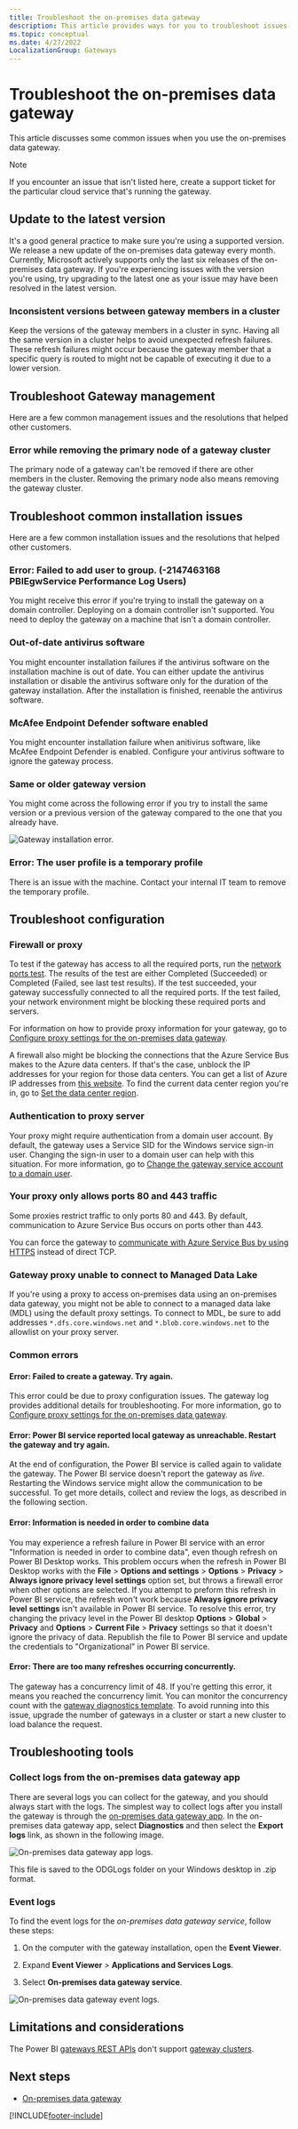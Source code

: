 ```yaml
---
title: Troubleshoot the on-premises data gateway
description: This article provides ways for you to troubleshoot issues you might have with the on-premises data gateway. It provides potential workarounds to known issues and tools to assist you.
ms.topic: conceptual
ms.date: 4/27/2022
LocalizationGroup: Gateways 
---
```


# Troubleshoot the on-premises data gateway

This article discusses some common issues when you use the on-premises data gateway.

>[!NOTE]
>If you encounter an issue that isn't listed here, create a support ticket for the particular cloud service that's running the gateway.

## Update to the latest version

It's a good general practice to make sure you're using a supported version. We release a new update of the on-premises data gateway every month. Currently, Microsoft actively supports only the last six releases of the on-premises data gateway. If you're experiencing issues with the version you're using, try upgrading to the latest one as your issue may have been resolved in the latest version.

### Inconsistent versions between gateway members in a cluster

Keep the versions of the gateway members in a cluster in sync. Having all the same version in a cluster helps to avoid unexpected refresh failures. These refresh failures might occur because the gateway member that a specific query is routed to might not be capable of executing it due to a lower version.

## Troubleshoot Gateway management

Here are a few common management issues and the resolutions that helped other customers.

### Error while removing the primary node of a gateway cluster

The primary node of a gateway can't be removed if there are other members in the cluster. Removing the primary node also means removing the gateway cluster. 

## Troubleshoot common installation issues

Here are a few common installation issues and the resolutions that helped other customers.

### Error: Failed to add user to group. (-2147463168 PBIEgwService Performance Log Users)

You might receive this error if you're trying to install the gateway on a domain controller. Deploying on a domain controller isn't supported. You need to deploy the gateway on a machine that isn't a domain controller.

### Out-of-date antivirus software

You might encounter installation failures if the antivirus software on the installation machine is out of date. You can either update the antivirus installation or disable the antivirus software only for the duration of the gateway installation. After the installation is finished, reenable the antivirus software.

### McAfee Endpoint Defender software enabled

You might encounter installation failure when anitivirus software, like McAfee Endpoint Defender is enabled. Configure your antivirus software to ignore the gateway process.

### Same or older gateway version

You might come across the following error if you try to install the same version or a previous version of the gateway compared to the one that you already have.

![Gateway installation error.](media/service-gateway-tshoot/gateway-install-error.png)

### Error: The user profile is a temporary profile

There is an issue with the machine. Contact your internal IT team to remove the temporary profile.

## Troubleshoot configuration

### Firewall or proxy

To test if the gateway has access to all the required ports, run the [network ports test](service-gateway-communication.md#network-ports-test). The results of the test are either Completed (Succeeded) or Completed (Failed, see last test results). If the test succeeded, your gateway successfully connected to all the required ports. If the test failed, your network environment might be blocking these required ports and servers.

For information on how to provide proxy information for your gateway, go to [Configure proxy settings for the on-premises data gateway](service-gateway-proxy.md).

A firewall also might be blocking the connections that the Azure Service Bus makes to the Azure data centers. If that's the case, unblock the IP addresses for your region for those data centers. You can get a list of Azure IP addresses from [this website](https://www.microsoft.com/en-us/download/details.aspx?id=56519). To find the current data center region you're in, go to [Set the data center region](service-gateway-data-region.md).

### Authentication to proxy server

Your proxy might require authentication from a domain user account. By default, the gateway uses a Service SID for the Windows service sign-in user. Changing the sign-in user to a domain user can help with this situation. For more information, go to [Change the gateway service account to a domain user](service-gateway-proxy.md#change-the-gateway-service-account-to-a-domain-user).

### Your proxy only allows ports 80 and 443 traffic

Some proxies restrict traffic to only ports 80 and 443. By default, communication to Azure Service Bus occurs on ports other than 443.

You can force the gateway to [communicate with Azure Service Bus by using HTTPS](service-gateway-communication.md#force-https-communication-with-azure-service-bus) instead of direct TCP.

### Gateway proxy unable to connect to Managed Data Lake

If you're using a proxy to access on-premises data using an on-premises data gateway, you might not be able to connect to a managed data lake (MDL) using the default proxy settings. To connect to MDL, be sure to add addresses `*.dfs.core.windows.net` and `*.blob.core.windows.net` to the allowlist on your proxy server.

### Common errors

#### Error: Failed to create a gateway. Try again.

This error could be due to proxy configuration issues. The gateway log provides additional details for troubleshooting. For more information, go to [Configure proxy settings for the on-premises data gateway](service-gateway-proxy.md).

#### Error: Power BI service reported local gateway as unreachable. Restart the gateway and try again.

At the end of configuration, the Power BI service is called again to validate the gateway. The Power BI service doesn't report the gateway as *live*. Restarting the Windows service might allow the communication to be successful. To get more details, collect and review the logs, as described in the following section.

#### Error: Information is needed in order to combine data

You may experience a refresh failure in Power BI service with an error "Information is needed in order to combine data", even though refresh on Power BI Desktop works. This problem occurs when the refresh in Power BI Desktop works with the **File** > **Options and settings** > **Options** > **Privacy** > **Always ignore privacy level settings** option set, but throws a firewall error when other options are selected. If you attempt to preform this refresh in Power BI service, the refresh won't work because **Always ignore privacy level settings** isn't available in Power BI service. To resolve this error, try changing the privacy level in the Power BI desktop **Options** > **Global** > **Privacy** and **Options** > **Current File** > **Privacy** settings so that it doesn't ignore the privacy of data. Republish the file to Power BI service and update the credentials to "Organizational" in Power BI service.

#### Error: There are too many refreshes occurring concurrently.

The gateway has a concurrency limit of 48. If you're getting this error, it means you reached the concurrency limit. You can monitor the concurrency count with the [gateway diagnostics template](https://docs.microsoft.com/en-us/data-integration/gateway/service-gateway-performance). To avoid running into this issue, upgrade the number of gateways in a cluster or start a new cluster to load balance the request.

## Troubleshooting tools

### Collect logs from the on-premises data gateway app

There are several logs you can collect for the gateway, and you should always start with the logs. The simplest way to collect logs after you install the gateway is through the [on-premises data gateway app](service-gateway-app.md). In the on-premises data gateway app, select **Diagnostics** and then select the **Export logs** link, as shown in the following image.

![On-premises data gateway app logs.](media/service-gateway-tshoot/gateway-onprem-UI-logs.png)

This file is saved to the ODGLogs folder on your Windows desktop in .zip format.

### Event logs

To find the event logs for the *on-premises data gateway service*, follow these steps: 

1. On the computer with the gateway installation, open the **Event Viewer**.

1. Expand **Event Viewer** > **Applications and Services Logs**.

1. Select **On-premises data gateway service**.

![On-premises data gateway event logs.](media/service-gateway-tshoot/on-prem-data-gateway-event-logs.png)

## Limitations and considerations

The Power BI [gateways REST APIs](/rest/api/power-bi/gateways) don't support [gateway clusters](service-gateway-high-availability-clusters.md).

## Next steps

* [On-premises data gateway ](service-gateway-onprem-faq.yml)


[!INCLUDE[footer-include](../includes/footer-banner.md)]
